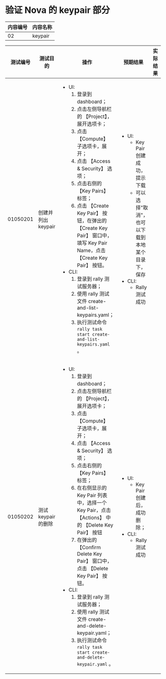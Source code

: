 # 验证 Nova 的 keypair 部分

|内容编号|内容名称|
|--------|--------|
|02|keypair|


|测试编号|测试目的|操作|预期结果|实际结果|备注|Rally/Tempest/None|
|--------|--------|----|--------|--------|----|------------------|
|01050201|创建并列出 keypair|<ul><li>UI:<ol><li>登录到 dashboard；</li><li>点击左侧导航栏的 【Project】，展开选项卡；</li><li>点击 【Compute】 子选项卡，展开；</li><li>点击 【Access & Security】 选项；</li><li>点击右侧的 【Key Pairs】 标签；</li><li>点击 【Create Key Pair】 按钮，在弹出的 【Create Key Pair】 窗口中，填写 Key Pair Name，点击 【Create Key Pair】 按钮。</li></ol></li><li>CLI:<ol><li>登录到 rally 测试服务器；</li><li>使用 rally 测试文件 create-and-list-keypairs.yaml；</li><li>执行测试命令 <code>rally task start create-and-list-keypairs.yaml</code> 。</li></ol></li></ul>|<ul><li>UI:<ul><li>Key Pair 创建成功，提示下载</li><li>可以选择"取消"，也可以下载到本地某个目录下，保存</li></ul></li><li>CLI:<ul><li>Rally 测试成功</li></ul></li></ul>|||Rally:</br>create-and-list-keypairs.yaml|
|01050202|测试 keypair 的删除|<ul><li>UI:<ol><li>登录到 dashboard；</li><li>点击左侧导航栏的 【Project】，展开选项卡；</li><li>点击 【Compute】 子选项卡，展开；</li><li>点击 【Access & Security】 选项；</li><li>点击右侧的 【Key Pairs】 标签；</li><li>在右侧显示的 Key Pair 列表中，选择一个 Key Pair，点击 【Actions】 中的 【Delete Key Pair】 按钮</li><li>在弹出的 【Confirm Delete Key Pair】 窗口中，点击 【Delete Key Pair】 按钮。</li></ol></li><li>CLI:<ol><li>登录到 rally 测试服务器；</li><li>使用 rally 测试文件 create-and-delete-keypair.yaml；</li><li>执行测试命令 <code>rally task start create-and-delete-keypair.yaml</code> 。</li></ol></li></ul>|<ul><li>UI:<ul><li>Key Pair 创建后，成功删除；</li></ul></li><li>CLI:<ul><li>Rally 测试成功</li></ul></li></ul>|||Rally:</br>create-and-delete-keypair.yaml|
